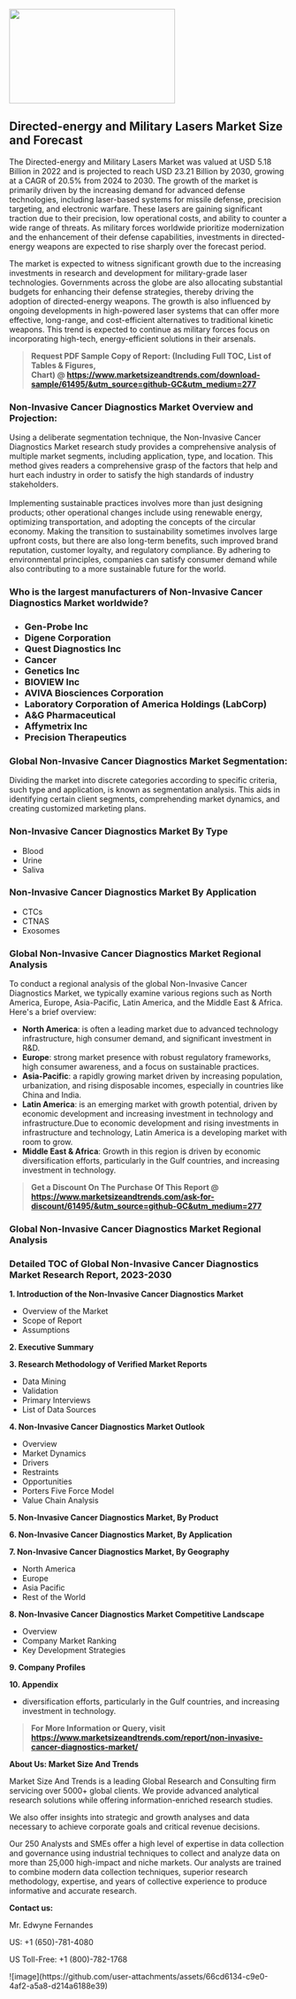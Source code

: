 <p><img class="alignnone size-medium wp-image-20088" src="https://ffe5etoiles.com/wp-content/uploads/2024/12/MST1-300x171.png" alt="" width="300" height="171" /></p><h2>Directed-energy and Military Lasers Market Size and Forecast</h2><p>The Directed-energy and Military Lasers Market was valued at USD 5.18 Billion in 2022 and is projected to reach USD 23.21 Billion by 2030, growing at a CAGR of 20.5% from 2024 to 2030. The growth of the market is primarily driven by the increasing demand for advanced defense technologies, including laser-based systems for missile defense, precision targeting, and electronic warfare. These lasers are gaining significant traction due to their precision, low operational costs, and ability to counter a wide range of threats. As military forces worldwide prioritize modernization and the enhancement of their defense capabilities, investments in directed-energy weapons are expected to rise sharply over the forecast period.</p><p>The market is expected to witness significant growth due to the increasing investments in research and development for military-grade laser technologies. Governments across the globe are also allocating substantial budgets for enhancing their defense strategies, thereby driving the adoption of directed-energy weapons. The growth is also influenced by ongoing developments in high-powered laser systems that can offer more effective, long-range, and cost-efficient alternatives to traditional kinetic weapons. This trend is expected to continue as military forces focus on incorporating high-tech, energy-efficient solutions in their arsenals.</p></p><blockquote id="" class=""><strong>Request PDF Sample Copy of Report: (Including Full TOC, List of Tables &amp; Figures, Chart)&nbsp;@&nbsp;<strong><a href="https://www.marketsizeandtrends.com/download-sample/61495/&utm_source=github-GC&utm_medium=277" target="_blank">https://www.marketsizeandtrends.com/download-sample/61495/&utm_source=github-GC&utm_medium=277</a></strong></strong></blockquote><h3 id="" class="">Non-Invasive Cancer Diagnostics Market&nbsp;Overview and Projection:</h3><p id="" class="">Using a deliberate segmentation technique, the Non-Invasive Cancer Diagnostics Market research study provides a comprehensive analysis of multiple market segments, including application, type, and location. This method gives readers a comprehensive grasp of the factors that help and hurt each industry in order to satisfy the high standards of industry stakeholders. <br /> <br />Implementing sustainable practices involves more than just designing products; other operational changes include using renewable energy, optimizing transportation, and adopting the concepts of the circular economy. Making the transition to sustainability sometimes involves large upfront costs, but there are also long-term benefits, such improved brand reputation, customer loyalty, and regulatory compliance. By adhering to environmental principles, companies can satisfy consumer demand while also contributing to a more sustainable future for the world.</p><h3 id="" class="">Who is the largest manufacturers of&nbsp;Non-Invasive Cancer Diagnostics Market worldwide?</h3><h3 class=""><p><ul><li>Gen-Probe Inc </li><li> Digene Corporation </li><li> Quest Diagnostics Inc </li><li> Cancer </li><li> Genetics Inc </li><li> BIOVIEW Inc </li><li> AVIVA Biosciences Corporation </li><li> Laboratory Corporation of America Holdings (LabCorp) </li><li> A&G Pharmaceutical </li><li> Affymetrix Inc </li><li> Precision Therapeutics</li></ul></p></h3><h3 id="" class="">Global&nbsp;Non-Invasive Cancer Diagnostics Market Segmentation:</h3><p id="" class="">Dividing the market into discrete categories according to specific criteria, such type and application, is known as segmentation analysis. This aids in identifying certain client segments, comprehending market dynamics, and creating customized marketing plans.</p><h3 id="" class="">Non-Invasive Cancer Diagnostics Market&nbsp;By Type</h3><p><p><ul><li>Blood</li><li> Urine</li><li> Saliva</p></li></ul></p></p><h3 id="" class="">Non-Invasive Cancer Diagnostics Market&nbsp;By Application</h3><p class=""><p><ul><li>CTCs</li><li> CTNAS</li><li> Exosomes</li></ul></p></p><h3 id="" class="">Global Non-Invasive Cancer Diagnostics Market Regional Analysis</h3><p id="" class="">To conduct a regional analysis of the global Non-Invasive Cancer Diagnostics Market, we typically examine various regions such as North America, Europe, Asia-Pacific, Latin America, and the Middle East &amp; Africa. Here's a brief overview:</p><ul><li><strong>North America</strong>: is often a leading market due to advanced technology infrastructure, high consumer demand, and significant investment in R&amp;D.</li><li><strong>Europe</strong>: strong market presence with robust regulatory frameworks, high consumer awareness, and a focus on sustainable practices.</li><li><strong>Asia-Pacific</strong>: a rapidly growing market driven by increasing population, urbanization, and rising disposable incomes, especially in countries like China and India.</li><li><strong>Latin America</strong>: is an emerging market with growth potential, driven by economic development and increasing investment in technology and infrastructure.Due to economic development and rising investments in infrastructure and technology, Latin America is a developing market with room to grow.</li><li><strong>Middle East &amp; Africa</strong>: Growth in this region is driven by economic diversification efforts, particularly in the Gulf countries, and increasing investment in technology.</li></ul><blockquote id="" class=""><strong>Get a Discount On The Purchase Of This Report @ <strong><a href="https://www.marketsizeandtrends.com/ask-for-discount/61495/&utm_source=github-GC&utm_medium=277" target="_blank">https://www.marketsizeandtrends.com/ask-for-discount/61495/&utm_source=github-GC&utm_medium=277</a></strong></strong></blockquote><h3 id="" class="">Global Non-Invasive Cancer Diagnostics Market Regional Analysis</h3><h3 id="" class="">Detailed TOC of Global Non-Invasive Cancer Diagnostics Market Research Report, 2023-2030</h3><p id="" class=""><strong>1. Introduction of the Non-Invasive Cancer Diagnostics Market</strong></p><ul><li>Overview of the Market</li><li>Scope of Report</li><li>Assumptions</li></ul><p id="" class=""><strong>2. Executive Summary</strong></p><p id="" class=""><strong>3. Research Methodology of Verified Market Reports</strong></p><ul><li>Data Mining</li><li>Validation</li><li>Primary Interviews</li><li>List of Data Sources</li></ul><p id="" class=""><strong>4. Non-Invasive Cancer Diagnostics Market Outlook</strong></p><ul><li>Overview</li><li>Market Dynamics</li><li>Drivers</li><li>Restraints</li><li>Opportunities</li><li>Porters Five Force Model</li><li>Value Chain Analysis</li></ul><p id="" class=""><strong>5. Non-Invasive Cancer Diagnostics Market, By Product</strong></p><p id="" class=""><strong>6. Non-Invasive Cancer Diagnostics Market, By Application</strong></p><p id="" class=""><strong>7. Non-Invasive Cancer Diagnostics Market, By Geography</strong></p><ul><li>North America</li><li>Europe</li><li>Asia Pacific</li><li>Rest of the World</li></ul><p id="" class=""><strong>8. Non-Invasive Cancer Diagnostics Market Competitive Landscape</strong></p><ul><li>Overview</li><li>Company Market Ranking</li><li>Key Development Strategies</li></ul><p id="" class=""><strong>9. Company Profiles</strong></p><p id="" class=""><strong>10. Appendix</strong></p><ul><li>diversification efforts, particularly in the Gulf countries, and increasing investment in technology.</li></ul><blockquote id="" class=""><strong>For More Information or Query, visit <strong><strong><a href="https://www.marketsizeandtrends.com/report/non-invasive-cancer-diagnostics-market/" target="_blank">https://www.marketsizeandtrends.com/report/non-invasive-cancer-diagnostics-market/</a></strong></strong></strong></blockquote><p id="" class=""><strong>About Us: Market Size And Trends</strong></p><p id="" class="">Market Size And Trends is a leading Global Research and Consulting firm servicing over 5000+ global clients. We provide advanced analytical research solutions while offering information-enriched research studies.</p><p id="" class="">We also offer insights into strategic and growth analyses and data necessary to achieve corporate goals and critical revenue decisions.</p><p id="" class="">Our 250 Analysts and SMEs offer a high level of expertise in data collection and governance using industrial techniques to collect and analyze data on more than 25,000 high-impact and niche markets. Our analysts are trained to combine modern data collection techniques, superior research methodology, expertise, and years of collective experience to produce informative and accurate research.</p><p id="" class=""><strong>Contact us:</strong></p><p id="" class="">Mr. Edwyne Fernandes</p><p id="" class="">US: +1 (650)-781-4080</p><p id="" class="">US Toll-Free: +1 (800)-782-1768</p>
![image](https://github.com/user-attachments/assets/66cd6134-c9e0-4af2-a5a8-d214a6188e39)
